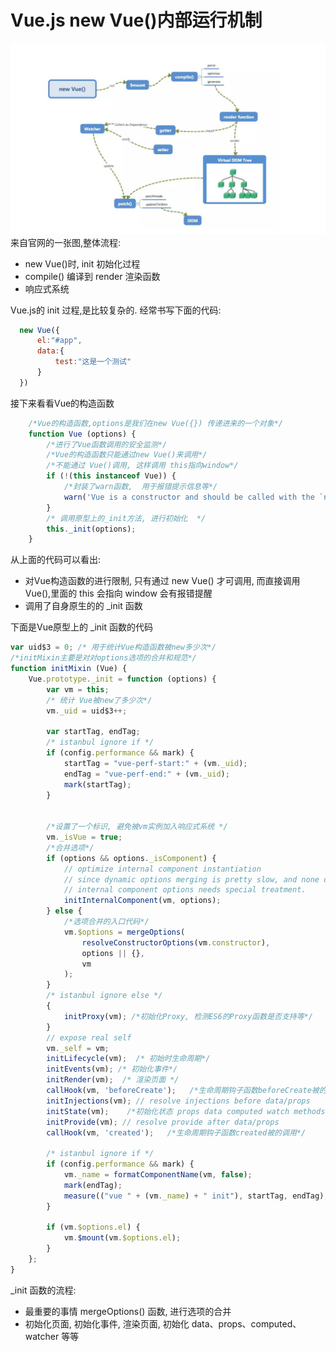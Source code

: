 #  Vue.js  new Vue()内部运行机制

![](/images/vue/vue_base.jpg)
 来自官网的一张图,整体流程:
 - new Vue()时, init 初始化过程
 - compile() 编译到 render 渲染函数
 - 响应式系统


Vue.js的 init 过程,是比较复杂的.
经常书写下面的代码:
```JavaScript
  new Vue({
      el:"#app",
      data:{
          test:"这是一个测试"
      }
  })
```
接下来看看Vue的构造函数
```JavaScript
    /*Vue的构造函数,options是我们在new Vue({}) 传递进来的一个对象*/
    function Vue (options) {
        /*进行了Vue函数调用的安全监测*/
        /*Vue的构造函数只能通过new Vue()来调用*/
        /*不能通过 Vue()调用, 这样调用 this指向window*/
        if (!(this instanceof Vue)) {
            /*封装了warn函数,  用于报错提示信息等*/
            warn('Vue is a constructor and should be called with the `new` keyword');
        }
        /* 调用原型上的_init方法, 进行初始化  */
        this._init(options);
    }
```
从上面的代码可以看出:
- 对Vue构造函数的进行限制, 只有通过 new Vue() 才可调用,
而直接调用 Vue(),里面的 this 会指向 window 会有报错提醒
- 调用了自身原生的的 _init 函数

下面是Vue原型上的 _init 函数的代码
```JavaScript
var uid$3 = 0; /* 用于统计Vue构造函数被new多少次*/
/*initMixin主要是对对options选项的合并和规范*/
function initMixin (Vue) {
    Vue.prototype._init = function (options) {
        var vm = this;
        /* 统计 Vue被new了多少次*/
        vm._uid = uid$3++;

        var startTag, endTag;
        /* istanbul ignore if */
        if (config.performance && mark) {
            startTag = "vue-perf-start:" + (vm._uid);
            endTag = "vue-perf-end:" + (vm._uid);
            mark(startTag);
        }


        /*设置了一个标识, 避免被vm实例加入响应式系统 */
        vm._isVue = true;
        /*合并选项*/
        if (options && options._isComponent) {
            // optimize internal component instantiation
            // since dynamic options merging is pretty slow, and none of the
            // internal component options needs special treatment.
            initInternalComponent(vm, options);
        } else {
            /*选项合并的入口代码*/
            vm.$options = mergeOptions(
                resolveConstructorOptions(vm.constructor),
                options || {},
                vm
            );
        }
        /* istanbul ignore else */
        {
            initProxy(vm); /*初始化Proxy, 检测ES6的Proxy函数是否支持等*/
        }
        // expose real self
        vm._self = vm;
        initLifecycle(vm);  /* 初始时生命周期*/
        initEvents(vm); /* 初始化事件*/
        initRender(vm);  /* 渲染页面 */
        callHook(vm, 'beforeCreate');   /*生命周期钩子函数beforeCreate被的调用*/
        initInjections(vm); // resolve injections before data/props
        initState(vm);    /*初始化状态 props data computed watch methods*/
        initProvide(vm); // resolve provide after data/props
        callHook(vm, 'created');   /*生命周期钩子函数created被的调用*/

        /* istanbul ignore if */
        if (config.performance && mark) {
            vm._name = formatComponentName(vm, false);
            mark(endTag);
            measure(("vue " + (vm._name) + " init"), startTag, endTag);
        }

        if (vm.$options.el) {
            vm.$mount(vm.$options.el);
        }
    };
}
```
_init 函数的流程:
- 最重要的事情 mergeOptions() 函数, 进行选项的合并
- 初始化页面, 初始化事件, 渲染页面, 初始化 data、props、computed、watcher 等等
